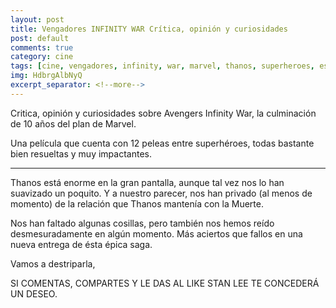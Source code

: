 ```yaml
---
layout: post
title: Vengadores INFINITY WAR Crítica, opinión y curiosidades
post: default
comments: true
category: cine
tags: [cine, vengadores, infinity, war, marvel, thanos, superheroes, estrenos, youtuber, youtube]
img: HdbrgAlbNyQ
excerpt_separator: <!--more-->
---
```


Critica, opinión y curiosidades sobre Avengers Infinity War, la culminación de 10 años del plan de Marvel.

Una película que cuenta con 12 peleas entre superhéroes, todas bastante bien resueltas y muy impactantes.

<!--more-->

<hr>

Thanos está enorme en la gran pantalla, aunque tal vez nos lo han suavizado un poquito. Y a nuestro parecer, nos han privado (al menos de momento) de la relación que Thanos mantenía con la Muerte.

Nos han faltado algunas cosillas, pero también nos hemos reído desmesuradamente en algún momento. Más aciertos que fallos en una nueva entrega de ésta épica saga.

Vamos a destriparla,


SI COMENTAS, COMPARTES Y LE DAS AL LIKE STAN LEE TE CONCEDERÁ UN DESEO.
